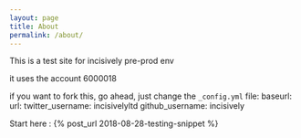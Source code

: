 ```yaml
---
layout: page
title: About
permalink: /about/
---
```


This is a test site for incisively pre-prod env 

[incisively-preprod]: https://app.preprod.incisive.ly

it uses the account 6000018

if you want to fork this, go ahead, just change the `_config.yml` file: 
baseurl:
url: 
twitter_username: incisivelyltd
github_username:  incisively

Start here : {% post_url 2018-08-28-testing-snippet %}